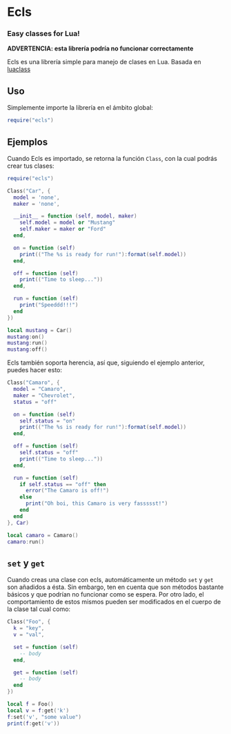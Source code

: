 # Ecls
### Easy classes for Lua!

__ADVERTENCIA: esta librería podría no funcionar correctamente__

Ecls es una librería simple para manejo de clases en Lua. Basada en [luaclass](https://github.com/benglard/luaclass)

## Uso

Simplemente importe la librería en el ámbito global:

```lua
require("ecls")
```

## Ejemplos

Cuando Ecls es importado, se retorna la función `Class`, con la cual podrás crear tus clases:

```lua
require("ecls")

Class("Car", {
  model = 'none',
  maker = 'none',

  __init__ = function (self, model, maker)
    self.model = model or "Mustang"
    self.maker = maker or "Ford"
  end,

  on = function (self)
    print(("The %s is ready for run!"):format(self.model))
  end,

  off = function (self)
    print(("Time to sleep..."))
  end,

  run = function (self)
    print("Speeddd!!!")
  end
})

local mustang = Car()
mustang:on()
mustang:run()
mustang:off()
```

Ecls también soporta herencia, así que, siguiendo el ejemplo anterior, puedes hacer esto:

```lua
Class("Camaro", {
  model = "Camaro",
  maker = "Chevrolet",
  status = "off"

  on = function (self)
    self.status = "on"
    print(("The %s is ready for run!"):format(self.model))
  end,

  off = function (self)
    self.status = "off"
    print(("Time to sleep..."))
  end,

  run = function (self)
    if self.status == "off" then
      error("The Camaro is off!")
    else
      print("Oh boi, this Camaro is very fassssst!")
    end
  end
}, Car)

local camaro = Camaro()
camaro:run()
```

## `set` y `get`

Cuando creas una clase con ecls, automáticamente un método `set` y `get` son añadidos a ésta.
Sin embargo, ten en cuenta que son métodos bastante básicos y que podrían no funcionar como
se espera. Por otro lado, el comportamiento de estos mismos pueden ser modificados en el cuerpo
de la clase tal cual como:

```lua
Class("Foo", {
  k = "key",
  v = "val",

  set = function (self)
    -- body
  end,

  get = function (self)
    -- body
  end
})

local f = Foo()
local v = f:get('k')
f:set('v', "some value")
print(f:get('v'))
```
